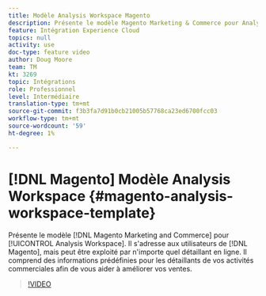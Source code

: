 ```yaml
---
title: Modèle Analysis Workspace Magento
description: Présente le modèle Magento Marketing & Commerce pour Analysis Workspace.
feature: Intégration Experience Cloud
topics: null
activity: use
doc-type: feature video
author: Doug Moore
team: TM
kt: 3269
topic: Intégrations
role: Professionnel
level: Intermédiaire
translation-type: tm+mt
source-git-commit: f3b3fa7d91b0cb21005b57768ca23ed6700fcc03
workflow-type: tm+mt
source-wordcount: '59'
ht-degree: 1%

---
```



# [!DNL Magento] Modèle Analysis Workspace  {#magento-analysis-workspace-template}

Présente le modèle [!DNL Magento Marketing and Commerce] pour [!UICONTROL Analysis Workspace]. Il s&#39;adresse aux utilisateurs de [!DNL Magento], mais peut être exploité par n&#39;importe quel détaillant en ligne. Il comprend des informations prédéfinies pour les détaillants de vos activités commerciales afin de vous aider à améliorer vos ventes.

>[!VIDEO](https://video.tv.adobe.com/v/28164/?quality=12)
